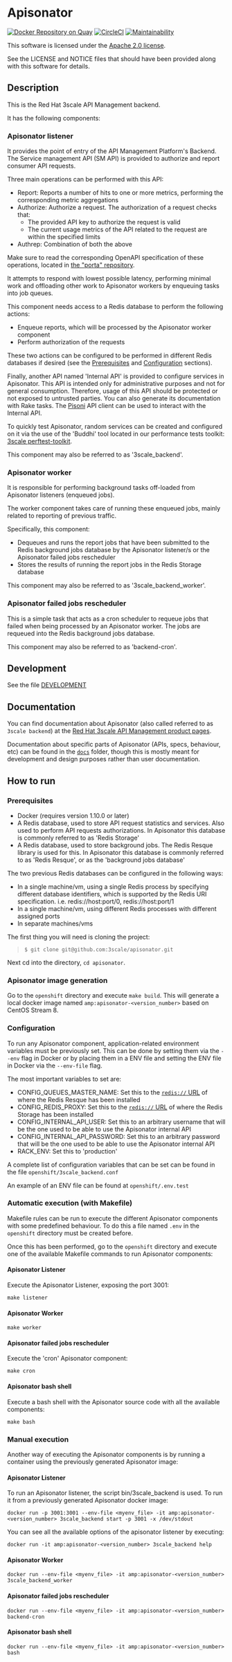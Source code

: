 # Apisonator

[![Docker Repository on Quay](https://quay.io/repository/3scale/apisonator/status "Docker Repository on Quay")](https://quay.io/repository/3scale/apisonator)
[![CircleCI](https://circleci.com/gh/3scale/apisonator.svg?style=shield)](https://circleci.com/gh/3scale/apisonator)
[![Maintainability](https://api.codeclimate.com/v1/badges/d2cea8016f0089cb2fd6/maintainability)](https://codeclimate.com/github/3scale/apisonator/maintainability)

This software is licensed under the [Apache 2.0 license](https://www.apache.org/licenses/LICENSE-2.0).

See the LICENSE and NOTICE files that should have been provided along with this
software for details.

## Description

This is the Red Hat 3scale API Management backend.

It has the following components:

### Apisonator listener

It provides the point of entry of the API Management Platform's Backend.
The Service management API (SM API) is provided to authorize and report consumer
API requests.

Three main operations can be performed with this API:

 * Report: Reports a number of hits to one or more metrics, performing the
   corresponding metric aggregations
 * Authorize: Authorize a request. The authorization of a request checks that:
   * The provided API key to authorize the request is valid
   * The current usage metrics of the API related to the request are within
     the specified limits
 * Authrep: Combination of both the above

Make sure to read the corresponding OpenAPI specification of these
operations, located in [the "porta" repository](https://github.com/3scale/porta/blob/master/doc/active_docs/service_management_api.json).

It attempts to respond with lowest possible latency, performing minimal work
and offloading other work to Apisonator workers by enqueuing tasks into job queues.

This component needs access to a Redis database to perform the following actions:
 * Enqueue reports, which will be processed by the Apisonator worker component
 * Perform authorization of the requests

These two actions can be configured to be performed in different Redis
databases if desired (see the [Prerequisites](#prerequisites)
and [Configuration](#configuration) sections).

Finally, another API named 'Internal API' is provided to configure services
in Apisonator. This API is intended only for administrative purposes and not
for general consumption. Therefore, usage of this API should be protected or
not exposed to untrusted parties. You can also generate its documentation with
Rake tasks. The [Pisoni](https://github.com/3scale/pisoni) API client can be
used to interact with the Internal API.

To quickly test Apisonator, random services can be created and configured on it
via the use of the 'Buddhi' tool located in our performance tests
toolkit: [3scale perftest-toolkit](https://github.com/3scale/perftest-toolkit/).

This component may also be referred to as '3scale_backend'.

### Apisonator worker

It is responsible for performing background tasks off-loaded from
Apisonator listeners (enqueued jobs).

The worker component takes care of running these enqueued jobs, mainly related
to reporting of previous traffic.

Specifically, this component:
 * Dequeues and runs the report jobs that have been submitted to the Redis
   background jobs database by the Apisonator listener/s or the
   Apisonator failed jobs rescheduler
 * Stores the results of running the report jobs in the Redis Storage database

This component may also be referred to as '3scale_backend_worker'.

### Apisonator failed jobs rescheduler

This is a simple task that acts as a cron scheduler to requeue jobs that failed
when being processed by an Apisonator worker. The jobs are requeued into
the Redis background jobs database.

This component may also be referred to as 'backend-cron'.

## Development

See the file [DEVELOPMENT](DEVELOPMENT.md)

## Documentation

You can find documentation about Apisonator (also called referred to as `3scale
backend`) at the [Red Hat 3scale API Management product pages](https://access.redhat.com/products/red-hat-3scale/).

Documentation about specific parts of Apisonator (APIs, specs, behaviour, etc)
can be found in the [`docs`](https://github.com/3scale/apisonator/tree/master/docs) folder, though this is mostly meant for development and design purposes rather
than user documentation.

## How to run

### Prerequisites

* Docker (requires version 1.10.0 or later)
* A Redis database, used to store API request statistics and services. Also
  used to perform API requests authorizations. In Apisonator this database
  is commonly referred to as 'Redis Storage'
* A Redis database, used to store background jobs. The Redis Resque library
  is used for this. In Apisonator this database is commonly referred to as
  'Redis Resque', or as the 'background jobs database'

The two previous Redis databases can be configured in the following ways:

 * In a single machine/vm, using a single Redis process by specifying
   different database identifiers, which is supported by the Redis URI
	 specification. i.e. redis://host:port/0, redis://host:port/1
 * In a single machine/vm, using different Redis processes with different
   assigned ports
 * In separate machines/vms

The first thing you will need is cloning the project:
> `$ git clone git@github.com:3scale/apisonator.git`

Next cd into the directory, `cd apisonator`.

### Apisonator image generation

Go to the `openshift` directory and execute `make build`. This will generate
a local docker image named `amp:apisonator-<version_number>` based on CentOS Stream 8.

### Configuration

To run any Apisonator component, application-related environment variables must
be previously set. This can be done by setting them via the `--env` flag in
Docker or by placing them in a ENV file and setting the ENV file in Docker via
the `--env-file` flag.

The most important variables to set are:

 * CONFIG_QUEUES_MASTER_NAME: Set this to the [`redis://` URL](http://www.iana.org/assignments/uri-schemes/prov/redis)
   of where the Redis Resque has been installed
 * CONFIG_REDIS_PROXY: Set this to the [`redis://` URL](http://www.iana.org/assignments/uri-schemes/prov/redis)
   of where the Redis Storage has been installed
 * CONFIG_INTERNAL_API_USER: Set this to an arbitrary username <username>
   that will be the one used to be able to use the Apisonator internal API
 * CONFIG_INTERNAL_API_PASSWORD: Set this to an arbitrary
   password <password> that will be the one used to be able to use the
   Apisonator internal API
 * RACK_ENV: Set this to 'production'

A complete list of configuration variables that can be set can be
found in the file `openshift/3scale_backend.conf`

An example of an ENV file can be found at `openshift/.env.test`

### Automatic execution (with Makefile)

Makefile rules can be run to execute the different Apisonator components
with some predefined behaviour. To do this a file named `.env` in
the `openshift` directory must be created before.

Once this has been performed, go to the `openshift` directory and execute
one of the available Makefile commands to run Apisonator components:

#### Apisonator Listener

Execute the Apisonator Listener, exposing the port 3001:

```
make listener
```

#### Apisonator Worker

```
make worker
```

#### Apisonator failed jobs rescheduler

Execute the 'cron' Apisonator component:

```
make cron
```

#### Apisonator bash shell

Execute a bash shell with the Apisonator source code with all the available
components:

```
make bash
```

### Manual execution

Another way of executing the Apisonator components is by running a container
using the previously generated Apisonator image:

#### Apisonator Listener

To run an Apisonator listener, the script bin/3scale_backend is used. To
run it from a previously generated Apisonator docker image:

```
docker run -p 3001:3001 --env-file <myenv_file> -it amp:apisonator-<version_number> 3scale_backend start -p 3001 -x /dev/stdout
```

You can see all the available options of the apisonator listener by executing:

```
docker run -it amp:apisonator-<version_number> 3scale_backend help
```

#### Apisonator Worker

```
docker run --env-file <myenv_file> -it amp:apisonator-<version_number> 3scale_backend_worker
```

#### Apisonator failed jobs rescheduler

```
docker run --env-file <myenv_file> -it amp:apisonator-<version_number> backend-cron
```

#### Apisonator bash shell

```
docker run --env-file <myenv_file> -it amp:apisonator-<version_number> bash
```
